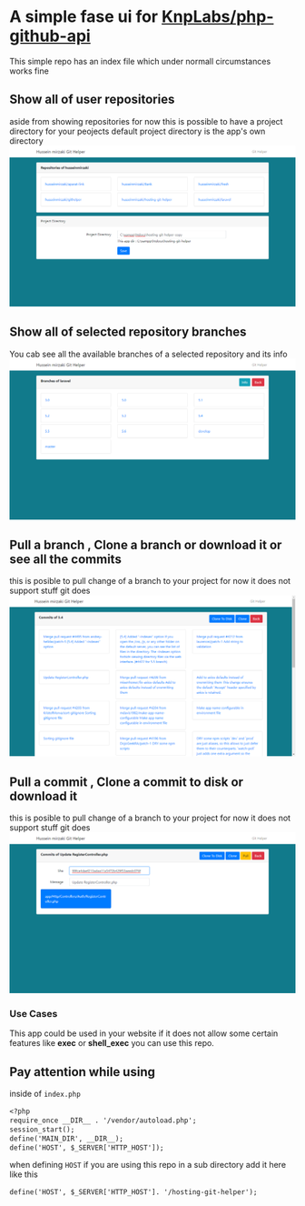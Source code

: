 # A simple fase ui for [KnpLabs/php-github-api](https://github.com/KnpLabs/php-github-api)
This simple repo has an index file which under normall circumstances works fine

## Show all of user repositories
aside from showing repositories for now this is possible to have a project directory for your peojects
default project directory is the app's own directory
![app screenshot 0](https://github.com/husseinmirzaki/hosting-git-helper/raw/master/screenshot.png)

## Show all of selected repository branches
You cab see all the available branches of a selected repository
and its info
![app screenshot 1](https://github.com/husseinmirzaki/hosting-git-helper/raw/master/screenshot1.png)

## Pull a branch , Clone a branch or download it or see all the commits
this is posible to pull change of a branch to your project for now it does not support stuff git does
![app screenshot 2](https://github.com/husseinmirzaki/hosting-git-helper/raw/master/screenshot2.png)

## Pull a commit , Clone a commit to disk or download it
this is posible to pull change of a branch to your project for now it does not support stuff git does
![app screenshot 3](https://github.com/husseinmirzaki/hosting-git-helper/raw/master/screenshot3.png)

### Use Cases
This app could be used in your website if it does not allow some certain features like **exec** or **shell_exec** you can use this repo.

## Pay attention while using
inside of `index.php`
```
<?php
require_once __DIR__ . '/vendor/autoload.php';
session_start();
define('MAIN_DIR', __DIR__);
define('HOST', $_SERVER['HTTP_HOST']);
```
when defining `HOST` if you are using this repo in a sub directory add it here like this
```
define('HOST', $_SERVER['HTTP_HOST']. '/hosting-git-helper');
```
